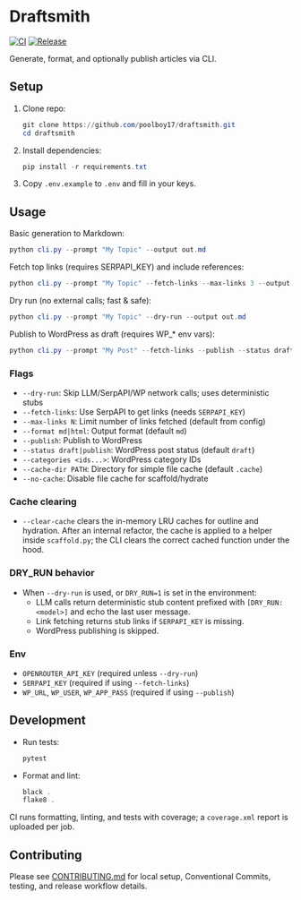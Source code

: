 # Draftsmith

[![CI](https://github.com/poolboy17/draftsmith/actions/workflows/ci.yml/badge.svg?branch=main)](https://github.com/poolboy17/draftsmith/actions/workflows/ci.yml)
[![Release](https://github.com/poolboy17/draftsmith/actions/workflows/release.yml/badge.svg?branch=main)](https://github.com/poolboy17/draftsmith/actions/workflows/release.yml)

Generate, format, and optionally publish articles via CLI.

## Setup

1. Clone repo:

    ```powershell
    git clone https://github.com/poolboy17/draftsmith.git
    cd draftsmith
    ```

2. Install dependencies:

    ```powershell
    pip install -r requirements.txt
    ```

3. Copy `.env.example` to `.env` and fill in your keys.

## Usage

Basic generation to Markdown:

```powershell
python cli.py --prompt "My Topic" --output out.md
```

Fetch top links (requires SERPAPI_KEY) and include references:

```powershell
python cli.py --prompt "My Topic" --fetch-links --max-links 3 --output out.md
```

Dry run (no external calls; fast & safe):

```powershell
python cli.py --prompt "My Topic" --dry-run --output out.md
```

Publish to WordPress as draft (requires WP_* env vars):

```powershell
python cli.py --prompt "My Post" --fetch-links --publish --status draft --categories 5 7
```

### Flags

- `--dry-run`: Skip LLM/SerpAPI/WP network calls; uses deterministic stubs
- `--fetch-links`: Use SerpAPI to get links (needs `SERPAPI_KEY`)
- `--max-links N`: Limit number of links fetched (default from config)
- `--format md|html`: Output format (default `md`)
- `--publish`: Publish to WordPress
- `--status draft|publish`: WordPress post status (default `draft`)
- `--categories <ids...>`: WordPress category IDs
- `--cache-dir PATH`: Directory for simple file cache (default `.cache`)
- `--no-cache`: Disable file cache for scaffold/hydrate

### Cache clearing

- `--clear-cache` clears the in-memory LRU caches for outline and hydration. After an internal refactor, the cache is applied to a helper inside `scaffold.py`; the CLI clears the correct cached function under the hood.

### DRY_RUN behavior

- When `--dry-run` is used, or `DRY_RUN=1` is set in the environment:
  - LLM calls return deterministic stub content prefixed with `[DRY_RUN:<model>]` and echo the last user message.
  - Link fetching returns stub links if `SERPAPI_KEY` is missing.
  - WordPress publishing is skipped.

### Env

- `OPENROUTER_API_KEY` (required unless `--dry-run`)
- `SERPAPI_KEY` (required if using `--fetch-links`)
- `WP_URL`, `WP_USER`, `WP_APP_PASS` (required if using `--publish`)

## Development

- Run tests:

    ```powershell
    pytest
    ```

- Format and lint:

    ```powershell
    black .
    flake8 .
    ```

CI runs formatting, linting, and tests with coverage; a `coverage.xml` report is uploaded per job.

## Contributing

Please see [CONTRIBUTING.md](CONTRIBUTING.md) for local setup, Conventional Commits, testing, and release workflow details.
